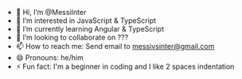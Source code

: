 - 👋 Hi, I’m @MessiInter
- 👀 I’m interested in JavaScript & TypeScript
- 🌱 I’m currently learning Angular & TypeScript
- 💞️ I’m looking to collaborate on ???
- 📫 How to reach me: Send email to messivsinter@gmail.com
- 😄 Pronouns: he/him
- ⚡ Fun fact: I'm a beginner in coding and I like 2 spaces indentation

<!---
MessiInter/MessiInter is a ✨ special ✨ repository because its `README.md` (this file) appears on your GitHub profile.
You can click the Preview link to take a look at your changes.
--->
